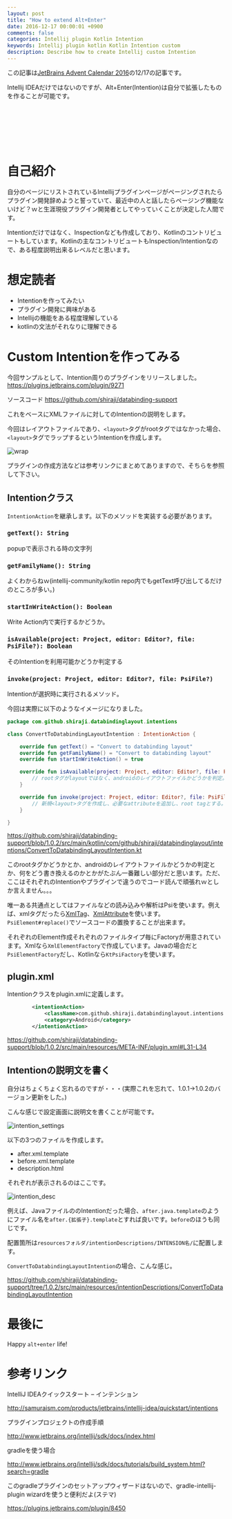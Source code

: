 ```yaml
---
layout: post
title: "How to extend Alt+Enter"
date: 2016-12-17 00:00:01 +0900
comments: false
categories: Intellij plugin Kotlin Intention
keywords: Intellij plugin kotlin Kotlin Intention custom
description: Describe how to create Intellij custom Intention
---
```


この記事は[JetBrains Advent Calendar 2016](http://qiita.com/advent-calendar/2016/jetbrains)の12/17の記事です。

Intellij IDEAだけではないのですが、Alt+Enter(Intention)は自分で拡張したものを作ることが可能です。

<script async src="//pagead2.googlesyndication.com/pagead/js/adsbygoogle.js"></script>
<!-- 728x90 -->
<ins class="adsbygoogle"
     style="display:inline-block;width:728px;height:90px"
     data-ad-client="ca-pub-3940616565912592"
     data-ad-slot="7693358062"></ins>
<script>
(adsbygoogle = window.adsbygoogle || []).push({});
</script>

<!-- more -->

# 自己紹介

自分のページにリストされているIntellijプラグインページがページングされたらプラグイン開発辞めようと誓っていて、最近中の人と話したらページング機能ないけど？ｗと生涯現役プラグイン開発者としてやっていくことが決定した人間です。

Intentionだけではなく、Inspectionなども作成しており、Kotlinのコントリビュートもしています。Kotlinの主なコントリビュートもInspection/Intentionなので、ある程度説明出来るレベルだと思います。

# 想定読者

* Intentionを作ってみたい
* プラグイン開発に興味がある
* Intellijの機能をある程度理解している
* kotlinの文法がそれなりに理解できる

# Custom Intentionを作ってみる

今回サンプルとして、Intention周りのプラグインをリリースしました。
https://plugins.jetbrains.com/plugin/9271

ソースコード
https://github.com/shiraji/databinding-support

これをベースにXMLファイルに対してのIntentionの説明をします。

今回はレイアウトファイルであり、`<layout>`タグがrootタグではなかった場合、`<layout>`タグでラップするというIntentionを作成します。

![wrap](https://raw.githubusercontent.com/shiraji/databinding-support/master/websites/images/wrap.gif)

プラグインの作成方法などは参考リンクにまとめてありますので、そちらを参照して下さい。

## Intentionクラス

`IntentionAction`を継承します。以下のメソッドを実装する必要があります。

### `getText(): String`

popupで表示される時の文字列

### `getFamilyName(): String`

よくわからねｗ(intellij-community/kotlin repo内でもgetText呼び出してるだけのところが多い。)

### `startInWriteAction(): Boolean`

Write Action内で実行するかどうか。

### `isAvailable(project: Project, editor: Editor?, file: PsiFile?): Boolean`

そのIntentionを利用可能かどうか判定する

### `invoke(project: Project, editor: Editor?, file: PsiFile?)`

Intentionが選択時に実行されるメソッド。

今回は実際に以下のようなイメージになりました。

```kotlin
package com.github.shiraji.databindinglayout.intentions

class ConvertToDatabindingLayoutIntention : IntentionAction {

    override fun getText() = "Convert to databinding layout"
    override fun getFamilyName() = "Convert to databinding layout"
    override fun startInWriteAction() = true

    override fun isAvailable(project: Project, editor: Editor?, file: PsiFile?): Boolean {
        // rootタグがlayoutではなく、androidのレイアウトファイルかどうかを判定。
    }

    override fun invoke(project: Project, editor: Editor?, file: PsiFile?) {
        // 新規<layout>タグを作成し、必要なattributeを追加し、root tagとする。
    }

}
```

https://github.com/shiraji/databinding-support/blob/1.0.2/src/main/kotlin/com/github/shiraji/databindinglayout/intentions/ConvertToDatabindingLayoutIntention.kt

このrootタグかどうかとか、androidのレイアウトファイルかどうかの判定とか、何をどう書き換えるのかとかがたぶん一番難しい部分だと思います。ただ、ここはそれぞれのIntentionやプラグインで違うのでコード読んで頑張れｗとしか言えません。。。

唯一ある共通点としてはファイルなどの読み込みや解析はPsiを使います。例えば、xmlタグだったら[XmlTag](https://github.com/JetBrains/intellij-community/blob/master/xml/xml-psi-api/src/com/intellij/psi/xml/XmlTag.java)、[XmlAttribute](https://github.com/JetBrains/intellij-community/blob/master/xml/xml-psi-api/src/com/intellij/psi/xml/XmlAttribute.java)を使います。`PsiElement#replace()`でソースコードの置換することが出来ます。

それぞれのElement作成それぞれのファイルタイプ毎にFactoryが用意されています。Xmlなら`XmlElementFactory`で作成しています。Javaの場合だと`PsiElementFactory`だし、Kotlinなら`KtPsiFactory`を使います。

## plugin.xml

Intentionクラスをplugin.xmlに定義します。

```xml
        <intentionAction>
            <className>com.github.shiraji.databindinglayout.intentions.ConvertToDatabindingLayoutIntention</className>
            <category>Android</category>
        </intentionAction>
```

https://github.com/shiraji/databinding-support/blob/1.0.2/src/main/resources/META-INF/plugin.xml#L31-L34


## Intentionの説明文を書く

自分はちょくちょく忘れるのですが・・・(実際これを忘れて、1.0.1->1.0.2のバージョン更新をした。)

こんな感じで設定画面に説明文を書くことが可能です。

![intention_settings](https://raw.githubusercontent.com/wiki/shiraji/images/blog/images/how-to-create-custom-intention/intention_setting.gif)

以下の3つのファイルを作成します。

* after.xml.template
* before.xml.template
* description.html

それぞれが表示されるのはここです。

![intention_desc](https://raw.githubusercontent.com/wiki/shiraji/images/blog/images/how-to-create-custom-intention/intention_desc.png)

例えば、JavaファイルののIntentionだった場合、`after.java.template`のようにファイル名を`after.{拡張子}.template`とすれば良いです。`before`のほうも同じです。

配置箇所は`resourcesフォルダ/intentionDescriptions/INTENSION名/`に配置します。

`ConvertToDatabindingLayoutIntention`の場合、こんな感じ。

https://github.com/shiraji/databinding-support/tree/1.0.2/src/main/resources/intentionDescriptions/ConvertToDatabindingLayoutIntention

# 最後に

Happy `alt+enter` life!

# 参考リンク

IntelliJ IDEAクイックスタート – インテンション

http://samuraism.com/products/jetbrains/intellij-idea/quickstart/intentions

プラグインプロジェクトの作成手順

http://www.jetbrains.org/intellij/sdk/docs/index.html

gradleを使う場合

http://www.jetbrains.org/intellij/sdk/docs/tutorials/build_system.html?search=gradle

このgradleプラグインのセットアップウィザードはないので、gradle-intellij-plugin wizardを使うと便利だよ(ステマ)

https://plugins.jetbrains.com/plugin/8450

